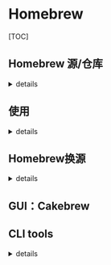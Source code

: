 # Homebrew

[TOC]

## Homebrew 源/仓库

<details>
<summary>details</summary>

### 1. Homebrew

Homebrew 源代码仓库

### 2. Homebrew Core

Homebrew 核心软件仓库

### 3. Homebrew cask

提供 macOS 应用和大型二进制文件

### 4. Homebrew Bottles

Homebrew 预编译二进制软件包

#### 收录仓库

- homebrew/homebrew-core
- homebrew/homebrew-dupes
- homebrew/homebrew-php
- homebrew/homebrew-science
- homebrew/homebrew-nginx
- homebrew/homebrew-apache
- homebrew/homebrew-portable

</details>

## 使用

<details>
<summary>details</summary>

### 安装Homebrew

```bash
ruby -e “$(curl -fsSL https://raw.githubusercontent.com/Homebrew/install/master/install)”
```

### 搜索应用

```bash
# GitHub、app官网等多源头搜索
brew search AppName
```

### 安装应用

```bash
brew install AppName

# 下载打包好的.app 文件
brew cask install AppName
```

### 更新应用

```bash
brew upgrade AppName
```

### 访问应用官网

```bash
brew home AppName
```

### 卸载应用

```bash
ruby -e “$(curl -fsSL https://raw.githubusercontent.com/Homebrew/install/master/uninstall)”
```

</details>

## Homebrew换源

<details>
<summary>details</summary>


### 参考文章

#### [USTC Homebrew 源使用帮助](https://mirrors.ustc.edu.cn/help/brew.git.html)

### 替换USTC镜像

```bash
cd "$(brew --repo)"
git remote set-url origin https://mirrors.ustc.edu.cn/brew.git

# 重置为官方地址
cd "$(brew --repo)"
git remote set-url origin https://github.com/Homebrew/brew.git
```
### 替换homebrew-core默认源

```bash
cd "$(brew --repo)/Library/Taps/homebrew/homebrew-core"
git remote set-url origin https://mirrors.ustc.edu.cn/homebrew-core.git

# 重建为官方地址
cd "$(brew --repo)/Library/Taps/homebrew/homebrew-core"
git remote set-url origin https://github.com/Homebrew/homebrew-core
```
### 替换homebrew-cask默认源

```bash
cd "$(brew --repo)"/Library/Taps/homebrew/homebrew-cask
git remote set-url origin https://mirrors.ustc.edu.cn/homebrew-cask.git

# 重置为官方地址
cd "$(brew --repo)"/Library/Taps/homebrew/homebrew-cask
git remote set-url origin https://github.com/Homebrew/homebrew-cask
```
### 替换homebrew bottles默认源

```bash
# 替换前的准备工作

# bash用户：
echo 'export HOMEBREW_BOTTLE_DOMAIN=https://mirrors.ustc.edu.cn/homebrew-bottles' >> ~/.bash_profile
source ~/.bash_profile

# zsh用户：
echo 'export HOMEBREW_BOTTLE_DOMAIN=https://mirrors.ustc.edu.cn/homebrew-bottles' >> ~/.zshrc
source ~/.zshrc

```

</details>

## GUI：Cakebrew

## CLI tools

<details>
<summary>details</summary>

### [homebrew-cask-upgrade](https://github.com/buo/homebrew-cask-upgrade)

#### 使用

```bash
# input
brew cu

# output
==> Options
Include auto-update (-a): false
Include latest (-f): false
==> Updating Homebrew
Already up-to-date.
==> Finding outdated apps
       Cask                     Current    Latest     A/U    Result
 1/18  anaconda                 5.3.1      5.3.1           [   OK   ]
 2/18  anybar                   0.1.4      0.1.4           [   OK   ]
 3/18  aria2gui                 1.4.1      1.4.1           [   OK   ]
 4/18  cakebrew                 1.2.5      1.2.5       Y   [  PASS  ]
 5/18  dozer                    2.2.2      2.2.2       Y   [  PASS  ]
 6/18  fiscript                 1.0.1      1.0.1           [   OK   ]
 7/18  iina                     0.0.15.1   0.0.15.1    Y   [  PASS  ]
 8/18  jupyter-notebook-viewer  0.1.2      0.1.2           [   OK   ]
 9/18  macdown                  0.7.1      0.7.1       Y   [  PASS  ]
10/18  mtmr                     0.19       0.19        Y   [  PASS  ]
11/18  ndm                      1.2.0      1.2.0           [   OK   ]
12/18  qlcolorcode              2.1.0      2.1.0           [   OK   ]
13/18  qlmarkdown               1.3.5      1.3.5           [   OK   ]
14/18  qlstephen                1.4.4      1.4.4           [   OK   ]
15/18  quicklook-csv            1.3        1.3             [   OK   ]
16/18  quicklook-json           latest     latest          [   OK   ]
17/18  syncthing-app            0.14.52-1  0.14.52-1   Y   [  PASS  ]
18/18  textmate                 2.0-rc.22  2.0-rc.22   Y   [  PASS  ]
```

#### help

```bash
# input
brew help cu

# output
brew cu [options]
    Upgrade every outdated app installed by brew cask.

brew cu cask [options]
    Upgrade a specific app.

OPTIONS:
    If --all or -a is passed, include apps that auto-update in the
    upgrade.

    If --cleanup is passed, clean up cached downloads and tracker symlinks
    after updating.

    If --force or -f is passed, include apps that are marked as latest
    (i.e. force-reinstall them).

    If --no-brew-update is passed, prevent auto-update of Homebrew, taps,
    and formulae before checking outdated apps.

    If --yes or -y is passed, update all outdated apps; answer yes to
    updating packages.

    If --quiet or -q is passed, do not show information about installed
    apps or current options.
```

</details>

